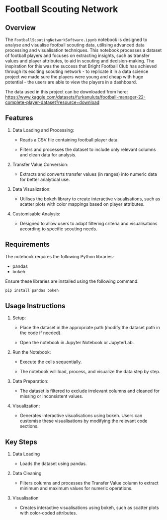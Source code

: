 # Football Scouting Network

## Overview

The `FootballScoutingNetworkSoftware.ipynb` notebook is designed to analyse and visualise football scouting data, utilising advanced data processing and visualisation techniques. This notebook processes a dataset of football players and focuses on extracting insights, such as transfer values and player attributes, to aid in scouting and decision-making. The inspiration for this was the success that Bright Football Club has achieved through its exciting scouting network - to replicate it in a data science project we made sure the players were young and cheap with huge potential - the users are able to view the players in a dashboard.

The data used in this project can be downloaded from here: https://www.kaggle.com/datasets/furkanuluta/football-manager-22-complete-player-dataset?resource=download 

## Features

1. Data Loading and Processing:

    - Reads a CSV file containing football player data.

    - Filters and processes the dataset to include only relevant columns and clean data for analysis.

2. Transfer Value Conversion:

    - Extracts and converts transfer values (in ranges) into numeric data for better analytical use.

3. Data Visualization:

    - Utilises the bokeh library to create interactive visualisations, such as scatter plots with color mappings based on player attributes.

3. Customisable Analysis:

    - Designed to allow users to adapt filtering criteria and visualisations according to specific scouting needs.

## Requirements

The notebook requires the following Python libraries:

  - pandas
  - bokeh

Ensure these libraries are installed using the following command:
```bash
pip install pandas bokeh
```

## Usage Instructions

1. Setup:

    - Place the dataset in the appropriate path (modify the dataset path in the code if needed).

    - Open the notebook in Jupyter Notebook or JupyterLab.

2. Run the Notebook:

    - Execute the cells sequentially.

    - The notebook will load, process, and visualize the data step by step.

3. Data Preparation:

    - The dataset is filtered to exclude irrelevant columns and cleaned for missing or inconsistent values.

4. Visualization:

    - Generates interactive visualisations using bokeh. Users can customise these visualisations by modifying the relevant code sections.

## Key Steps

1. Data Loading

    - Loads the dataset using pandas.

2. Data Cleaning

    - Filters columns and processes the Transfer Value column to extract minimum and maximum values for numeric operations.

3. Visualisation

    - Creates interactive visualisations using bokeh, such as scatter plots with color-coded attributes.
